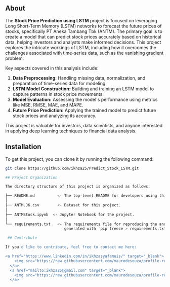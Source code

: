 
## About

The **Stock Price Prediction using LSTM** project is focused on leveraging Long Short-Term Memory (LSTM) networks to forecast the future prices of stocks, specifically PT Aneka Tambang Tbk (ANTM). The primary goal is to create a model that can predict stock prices accurately based on historical data, helping investors and analysts make informed decisions. This project explores the intricate workings of LSTM, including how it overcomes the challenges associated with time-series data, such as the vanishing gradient problem.

Key aspects covered in this analysis include:

1. **Data Preprocessing:** Handling missing data, normalization, and preparation of time-series data for modeling.
2. **LSTM Model Construction:** Building and training an LSTM model to capture patterns in stock price movements.
3. **Model Evaluation:** Assessing the model's performance using metrics like MSE, RMSE, MAE, and MAPE.
4. **Future Price Prediction:** Applying the trained model to predict future stock prices and analyzing its accuracy.

This project is valuable for investors, data scientists, and anyone interested in applying deep learning techniques to financial data analysis.

## Installation

To get this project, you can clone it by running the following command:

```bash
git clone https://github.com/ikhza25/Predict_Stock_LSTM.git

## Project Organization

The directory structure of this project is organized as follows:

├── README.md          <- The top-level README for developers using this project.
│
├── ANTM.JK.csv        <- Dataset for this project.
│
├── ANTMStock.ipynb  <- Jupyter Notebook for the project.
│
└── requirements.txt   <- The requirements file for reproducing the analysis environment, e.g.,
                          generated with `pip freeze > requirements.txt`.

 ## Contribute

If you'd like to contribute, feel free to contact me here:

<a href="https://www.linkedin.com/in/ikhzasyafamuis/" target="_blank">
    <img src="https://raw.githubusercontent.com/maurodesouza/profile-readme-generator/master/src/assets/icons/social/linkedin/default.svg" width="52" height="40" alt="linkedin logo"/>
  </a>
  <a href="mailto:ikhza25@gmail.com" target="_blank">
    <img src="https://raw.githubusercontent.com/maurodesouza/profile-readme-generator/master/src/assets/icons/social/gmail/default.svg"  width="52" height="40" alt="gmail logo"/>
  </a>


